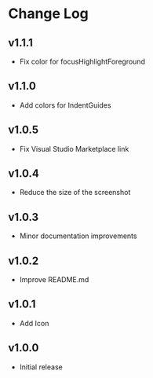 # Change Log

## v1.1.1
- Fix color for focusHighlightForeground

## v1.1.0
- Add colors for IndentGuides

## v1.0.5
- Fix Visual Studio Marketplace link

## v1.0.4
- Reduce the size of the screenshot

## v1.0.3
- Minor documentation improvements

## v1.0.2
- Improve README.md

## v1.0.1
- Add Icon

## v1.0.0
- Initial release
